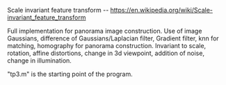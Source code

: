 Scale invariant feature transform -- https://en.wikipedia.org/wiki/Scale-invariant_feature_transform

Full implementation for panorama image construction. Use of image Gaussians, difference of
Gaussians/Laplacian filter, Gradient filter, knn for matching, homography for panorama construction. Invariant to
scale, rotation, affine distortions, change in 3d viewpoint, addition of noise, change in illumination.

"tp3.m" is the starting point of the program.
